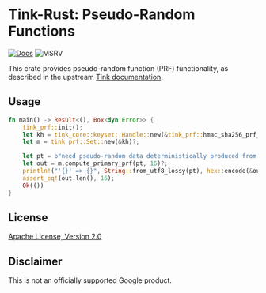 # Tink-Rust: Pseudo-Random Functions

[![Docs](https://img.shields.io/badge/docs-rust-brightgreen?style=for-the-badge)](https://docs.rs/tink-prf)
![MSRV](https://img.shields.io/badge/rustc-1.65+-yellow?style=for-the-badge)

This crate provides pseudo-random function (PRF) functionality, as described in the upstream
[Tink documentation](https://github.com/google/tink/blob/master/docs/PRIMITIVES.md#pseudo-random-function-families).

## Usage

<!-- prettier-ignore-start -->
[embedmd]:# (../examples/prf/src/main.rs Rust /fn main/ /^}/)
```Rust
fn main() -> Result<(), Box<dyn Error>> {
    tink_prf::init();
    let kh = tink_core::keyset::Handle::new(&tink_prf::hmac_sha256_prf_key_template())?;
    let m = tink_prf::Set::new(&kh)?;

    let pt = b"need pseudo-random data deterministically produced from this input";
    let out = m.compute_primary_prf(pt, 16)?;
    println!("'{}' => {}", String::from_utf8_lossy(pt), hex::encode(&out));
    assert_eq!(out.len(), 16);
    Ok(())
}
```
<!-- prettier-ignore-end -->

## License

[Apache License, Version 2.0](http://www.apache.org/licenses/LICENSE-2.0)

## Disclaimer

This is not an officially supported Google product.
